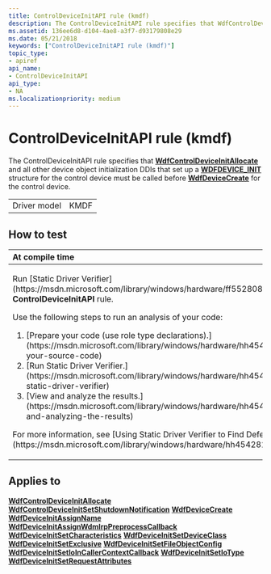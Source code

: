 ```yaml
---
title: ControlDeviceInitAPI rule (kmdf)
description: The ControlDeviceInitAPI rule specifies that WdfControlDeviceInitAllocate and all other device object initialization DDIs that set up a WDFDEVICE\_INIT structure for the control device must be called before WdfDeviceCreate for the control device.
ms.assetid: 136ee6d8-d104-4ae8-a3f7-d93179808e29
ms.date: 05/21/2018
keywords: ["ControlDeviceInitAPI rule (kmdf)"]
topic_type:
- apiref
api_name:
- ControlDeviceInitAPI
api_type:
- NA
ms.localizationpriority: medium
---
```


# ControlDeviceInitAPI rule (kmdf)


The ControlDeviceInitAPI rule specifies that [**WdfControlDeviceInitAllocate**](https://msdn.microsoft.com/library/windows/hardware/ff545841) and all other device object initialization DDIs that set up a [**WDFDEVICE\_INIT**](https://msdn.microsoft.com/library/windows/hardware/ff546951) structure for the control device must be called before [**WdfDeviceCreate**](https://msdn.microsoft.com/library/windows/hardware/ff545926) for the control device.

|              |      |
|--------------|------|
| Driver model | KMDF |

How to test
-----------

<table>
<colgroup>
<col width="100%" />
</colgroup>
<thead>
<tr class="header">
<th align="left">At compile time</th>
</tr>
</thead>
<tbody>
<tr class="odd">
<td align="left"><p>Run [Static Driver Verifier](https://msdn.microsoft.com/library/windows/hardware/ff552808) and specify the <strong>ControlDeviceInitAPI</strong> rule.</p>
Use the following steps to run an analysis of your code:
<ol>
<li>[Prepare your code (use role type declarations).](https://msdn.microsoft.com/library/windows/hardware/hh454281#preparing-your-source-code)</li>
<li>[Run Static Driver Verifier.](https://msdn.microsoft.com/library/windows/hardware/hh454281#running-static-driver-verifier)</li>
<li>[View and analyze the results.](https://msdn.microsoft.com/library/windows/hardware/hh454281#viewing-and-analyzing-the-results)</li>
</ol>
<p>For more information, see [Using Static Driver Verifier to Find Defects in Drivers](https://msdn.microsoft.com/library/windows/hardware/hh454281).</p></td>
</tr>
</tbody>
</table>

Applies to
----------

[**WdfControlDeviceInitAllocate**](https://msdn.microsoft.com/library/windows/hardware/ff545841)
[**WdfControlDeviceInitSetShutdownNotification**](https://msdn.microsoft.com/library/windows/hardware/ff545847)
[**WdfDeviceCreate**](https://msdn.microsoft.com/library/windows/hardware/ff545926)
[**WdfDeviceInitAssignName**](https://msdn.microsoft.com/library/windows/hardware/ff546029)
[**WdfDeviceInitAssignWdmIrpPreprocessCallback**](https://msdn.microsoft.com/library/windows/hardware/ff546043)
[**WdfDeviceInitSetCharacteristics**](https://msdn.microsoft.com/library/windows/hardware/ff546074)
[**WdfDeviceInitSetDeviceClass**](https://msdn.microsoft.com/library/windows/hardware/ff546084)
[**WdfDeviceInitSetExclusive**](https://msdn.microsoft.com/library/windows/hardware/ff546097)
[**WdfDeviceInitSetFileObjectConfig**](https://msdn.microsoft.com/library/windows/hardware/ff546107)
[**WdfDeviceInitSetIoInCallerContextCallback**](https://msdn.microsoft.com/library/windows/hardware/ff546119)
[**WdfDeviceInitSetIoType**](https://msdn.microsoft.com/library/windows/hardware/ff546128)
[**WdfDeviceInitSetRequestAttributes**](https://msdn.microsoft.com/library/windows/hardware/ff546786)
 

 





